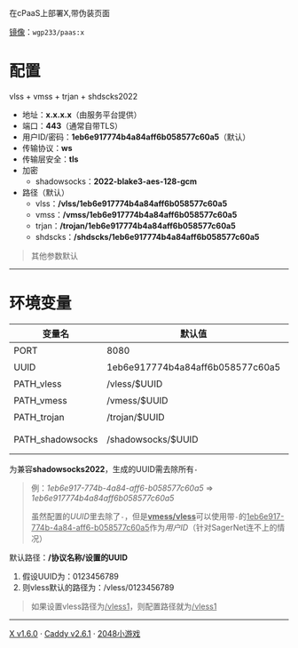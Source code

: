 在cPaaS上部署X,带伪装页面

[镜像](https://hub.docker.com/r/wgp233/paas)：`wgp233/paas:x`

# 配置

vlss + vmss + trjan + shdscks2022

- 地址：**x.x.x.x**（由服务平台提供）
- 端口：**443**（通常自带TLS）
- 用户ID/密码：**1eb6e917774b4a84aff6b058577c60a5**（默认）
- 传输协议：**ws**
- 传输层安全：**tls**
- 加密
  - shadowsocks：**2022-blake3-aes-128-gcm**
- 路径（默认）
  - vlss：**/vlss/1eb6e917774b4a84aff6b058577c60a5**
  - vmss：**/vmss/1eb6e917774b4a84aff6b058577c60a5**
  - trjan：**/trojan/1eb6e917774b4a84aff6b058577c60a5**
  - shdscks：**/shdscks/1eb6e917774b4a84aff6b058577c60a5**

> 其他参数默认

****



# 环境变量

| 变量名           | 默认值                           | 描述            |
| ---------------- | -------------------------------- | --------------- |
| PORT             | 8080                             | 端口            |
| UUID             | 1eb6e917774b4a84aff6b058577c60a5 | 用户ID/密码     |
| PATH_vless       | /vless/$UUID                     | vless路径       |
| PATH_vmess       | /vmess/$UUID                     | vmess路径       |
| PATH_trojan      | /trojan/$UUID                    | trojan路径      |
| PATH_shadowsocks | /shadowsocks/$UUID               | shadowsocks路径 |

为兼容**shadowsocks2022**，生成的UUID需去除所有`-`

> 例：*1eb6e917-774b-4a84-aff6-b058577c60a5* => *1eb6e917774b4a84aff6b058577c60a5*
> 
> 虽然配置的*UUID*里去除了`-`，但是<u>**vmess/vless**</u>可以使用带`-`的<u>1eb6e917-774b-4a84-aff6-b058577c60a5</u>作为*用户ID*（针对SagerNet连不上的情况）

默认路径：**/协议名称/设置的UUID**

1. 假设UUID为：0123456789
2. 则vless默认的路径为：/vless/0123456789

> 如果设置vless路径为<u>/vless1</u>，则配置路径就为<u>/vless1</u>

****



[X v1.6.0](https://github.com/XTLS/X-core)	·	[Caddy v2.6.1](https://github.com/caddyserver/caddy)	·	[2048小游戏](https://github.com/cgabrielecirulli/2048)
